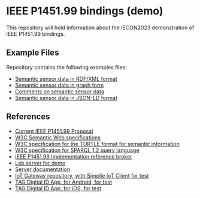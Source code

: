 IEEE P1451.99 bindings (demo)
===============================

This repository will hold information about the IECON2023 demonstration of IEEE P1451.99 bindings.

Example Files
---------------

Repository contains the following examples files:

* [Semantic sensor data in RDF/XML format](UBI/ReadTEDSExample.rdf)
* [Semantic sensor data in graph form](UBI/ReadTEDSExample.png)
* [Comments on semantic sensor data](UBI/CommentsOnRDF.md)
* [Semantic sensor data in JSON-LD format](UBI/ReadTEDSExample.jsonld)

References
-------------

* [Current IEEE P1451.99 Proposal](https://gitlab.com/IEEE-SA/XMPPI/IoT)
* [W3C Semantic Web specifications](https://www.w3.org/TR/?tag=data)
* [W3C specification for the TURTLE format for semantic information](https://www.w3.org/TeamSubmission/turtle/#sec-collections)
* [W3C specification for SPARQL 1.2 query language](https://www.w3.org/TR/2023/WD-sparql12-query-20230516/)
* [IEEE P1451.99 Implementation reference broker](https://cybercity.online/)
* [Lab server for demo](https://lab.tagroot.io/)
* [Server documentation](https://lab.tagroot.io/Documentation/Index.md)
* [IoT Gateway repository, with Simplie IoT Client for test](https://github.com/PeterWaher/IoTGateway)
* [TAG Digital ID App, for Android, for test](https://play.google.com/store/apps/details?id=com.tag.IdApp)
* [TAG Digital ID App, for iOS, for test](https://apps.apple.com/tr/app/trust-anchor-id/id1580610247)